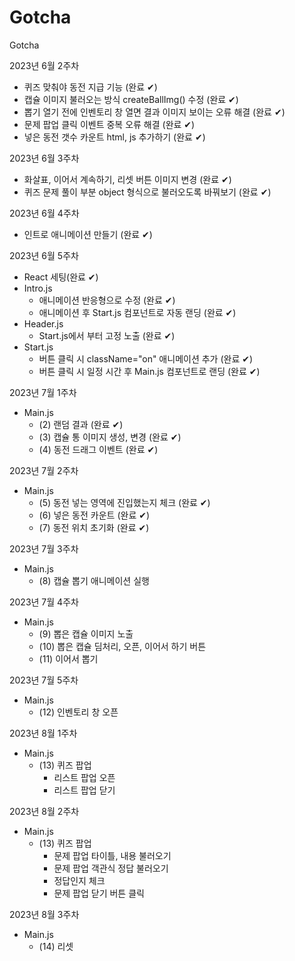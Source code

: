 # Gotcha
Gotcha

2023년 6월 2주차
- 퀴즈 맞춰야 동전 지급 기능 (완료 ✔︎)
- 캡슐 이미지 불러오는 방식 createBallImg() 수정 (완료 ✔︎)
- 뽑기 열기 전에 인벤토리 창 열면 결과 이미지 보이는 오류 해결 (완료 ✔︎)
- 문제 팝업 클릭 이벤트 중복 오류 해결 (완료 ✔︎)
- 넣은 동전 갯수 카운트 html, js 추가하기 (완료 ✔︎)

2023년 6월 3주차
- 화살표, 이어서 계속하기, 리셋 버튼 이미지 변경 (완료 ✔︎)
- 퀴즈 문제 풀이 부분 object 형식으로 불러오도록 바꿔보기 (완료 ✔︎)

2023년 6월 4주차
- 인트로 애니메이션 만들기 (완료 ✔︎)

2023년 6월 5주차
- React 세팅(완료 ✔︎)
- Intro.js
    - 애니메이션 반응형으로 수정 (완료 ✔︎)
    - 애니메이션 후 Start.js 컴포넌트로 자동 랜딩 (완료 ✔︎)
- Header.js
    - Start.js에서 부터 고정 노출 (완료 ✔︎)
- Start.js
    - 버튼 클릭 시 className="on" 애니메이션 추가 (완료 ✔︎)
    - 버튼 클릭 시 일정 시간 후 Main.js 컴포넌트로 랜딩 (완료 ✔︎)

2023년 7월 1주차
- Main.js
    - (2) 랜덤 결과 (완료 ✔︎)
    - (3) 캡슐 통 이미지 생성, 변경 (완료 ✔︎)
    - (4) 동전 드래그 이벤트 (완료 ✔︎)

2023년 7월 2주차
- Main.js
    - (5) 동전 넣는 영역에 진입했는지 체크 (완료 ✔︎)
    - (6) 넣은 동전 카운트 (완료 ✔︎)
    - (7) 동전 위치 초기화 (완료 ✔︎)

2023년 7월 3주차
- Main.js
    - (8) 캡슐 뽑기 애니메이션 실행

2023년 7월 4주차
- Main.js
    - (9) 뽑은 캡슐 이미지 노출
    - (10) 뽑은 캡슐 딤처리, 오픈, 이어서 하기 버튼
    - (11) 이어서 뽑기

2023년 7월 5주차
- Main.js
    - (12) 인벤토리 창 오픈

2023년 8월 1주차
- Main.js
    - (13) 퀴즈 팝업
        - 리스트 팝업 오픈
        - 리스트 팝업 닫기

2023년 8월 2주차
- Main.js
    - (13) 퀴즈 팝업
        - 문제 팝업 타이틀, 내용 불러오기
        - 문제 팝업 객관식 정답 불러오기
        - 정답인지 체크
        - 문제 팝업 닫기 버튼 클릭

2023년 8월 3주차
- Main.js
    - (14) 리셋